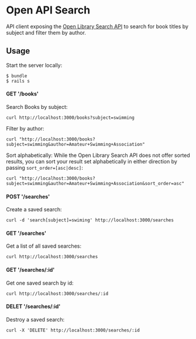 # Open API Search

API client exposing the [Open Library Search API](https://openlibrary.org/dev/docs/api/search) to search for book titles by subject and filter them by author.

## Usage

Start the server locally:

```
$ bundle
$ rails s
```

#### GET '/books'

Search Books by subject:

```
curl http://localhost:3000/books?subject=swimming
```

Filter by author:

```
curl "http://localhost:3000/books?subject=swimming&author=Amateur+Swimming+Association"
```

Sort alphabetically:
While the Open Library Search API does not offer sorted results, you can sort your result set alphabetically in either direction by passing `sort_order=[asc|desc]`:

```
curl "http://localhost:3000/books?subject=swimming&author=Amateur+Swimming+Association&sort_order=asc"

```

#### POST '/searches'

Create a saved search:

```
curl -d 'search[subject]=swiming' http://localhost:3000/searches
```

#### GET '/searches'

Get a list of all saved searches:

```
curl http://localhost:3000/searches
```

#### GET '/searches/:id'

Get one saved search by id:

```
curl http://localhost:3000/searches/:id
```

#### DELET '/searches/:id'

Destroy a saved search:

```
curl -X 'DELETE' http://localhost:3000/searches/:id
```
